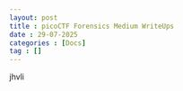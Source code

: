 ```yaml
---
layout: post
title : picoCTF Forensics Medium WriteUps
date : 29-07-2025
categories : [Docs]
tag : []
---
```


jhvli